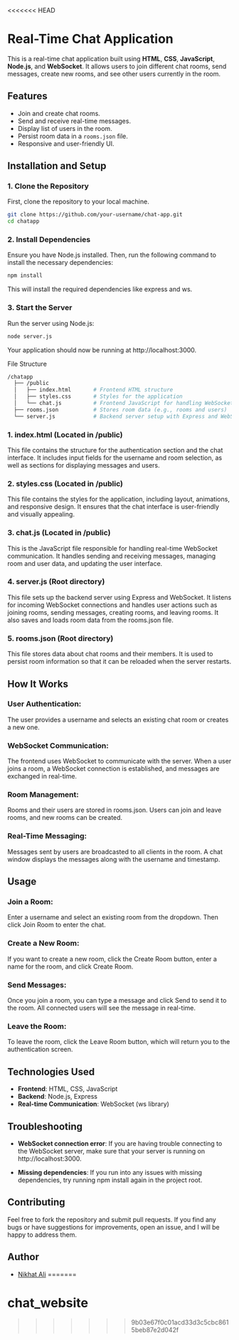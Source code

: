 <<<<<<< HEAD
# Real-Time Chat Application

This is a real-time chat application built using **HTML**, **CSS**, **JavaScript**, **Node.js**, and **WebSocket**. It allows users to join different chat rooms, send messages, create new rooms, and see other users currently in the room.

## Features

- Join and create chat rooms.
- Send and receive real-time messages.
- Display list of users in the room.
- Persist room data in a `rooms.json` file.
- Responsive and user-friendly UI.

## Installation and Setup

### 1. Clone the Repository

First, clone the repository to your local machine.

```bash
git clone https://github.com/your-username/chat-app.git
cd chatapp
```

### 2. Install Dependencies
Ensure you have Node.js installed. Then, run the following command to install the necessary dependencies:

```bash
npm install
```
This will install the required dependencies like express and ws.

### 3. Start the Server
Run the server using Node.js:

```bash
node server.js
```
Your application should now be running at http://localhost:3000.

File Structure
```bash
/chatapp
  ├── /public
  │   ├── index.html       # Frontend HTML structure
  │   ├── styles.css       # Styles for the application
  │   └── chat.js          # Frontend JavaScript for handling WebSocket communication and UI
  ├── rooms.json           # Stores room data (e.g., rooms and users)
  └── server.js            # Backend server setup with Express and WebSocket
```

### 1. index.html (Located in /public)
This file contains the structure for the authentication section and the chat interface. It includes input fields for the username and room selection, as well as sections for displaying messages and users.

### 2. styles.css (Located in /public)
This file contains the styles for the application, including layout, animations, and responsive design. It ensures that the chat interface is user-friendly and visually appealing.

### 3. chat.js (Located in /public)
This is the JavaScript file responsible for handling real-time WebSocket communication. It handles sending and receiving messages, managing room and user data, and updating the user interface.

### 4. server.js (Root directory)
This file sets up the backend server using Express and WebSocket. It listens for incoming WebSocket connections and handles user actions such as joining rooms, sending messages, creating rooms, and leaving rooms. It also saves and loads room data from the rooms.json file.

### 5. rooms.json (Root directory)
This file stores data about chat rooms and their members. It is used to persist room information so that it can be reloaded when the server restarts.

## How It Works
### User Authentication:
The user provides a username and selects an existing chat room or creates a new one.

### WebSocket Communication:
The frontend uses WebSocket to communicate with the server. When a user joins a room, a WebSocket connection is established, and messages are exchanged in real-time.

### Room Management:
Rooms and their users are stored in rooms.json. Users can join and leave rooms, and new rooms can be created.

### Real-Time Messaging:
Messages sent by users are broadcasted to all clients in the room. A chat window displays the messages along with the username and timestamp.

## Usage
### Join a Room:
Enter a username and select an existing room from the dropdown. Then click Join Room to enter the chat.

### Create a New Room:
If you want to create a new room, click the Create Room button, enter a name for the room, and click Create Room.

### Send Messages:
Once you join a room, you can type a message and click Send to send it to the room. All connected users will see the message in real-time.

### Leave the Room:
To leave the room, click the Leave Room button, which will return you to the authentication screen.

## Technologies Used
- **Frontend**: HTML, CSS, JavaScript
- **Backend**: Node.js, Express
- **Real-time Communication**: WebSocket (ws library)

## Troubleshooting
- **WebSocket connection error**:
If you are having trouble connecting to the WebSocket server, make sure that your server is running on http://localhost:3000.

- **Missing dependencies**:
If you run into any issues with missing dependencies, try running npm install again in the project root.

## Contributing
Feel free to fork the repository and submit pull requests. If you find any bugs or have suggestions for improvements, open an issue, and I will be happy to address them.

## Author

- [Nikhat Ali](https://github.com/nikhat29)
=======
# chat_website
>>>>>>> 9b03e67f0c01acd33d3c5cbc8615beb87e2d042f
